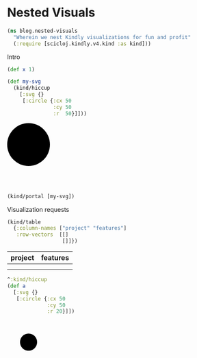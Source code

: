 <style>
.sourceCode:has(.printedClojure) {
  background-color: transparent;
  border-style: none;
}

.kind_map {
  background:            lightgreen;
  display:               grid;
  grid-template-columns: repeat(2, auto);
  justify-content:       center;
  text-align:            right;
  border: solid 1px black;
  border-radius: 10px;
}

.kind_vector {
  background:            lightblue;
  display:               grid;
  grid-template-columns: repeat(1, auto);
  align-items:           center;
  justify-content:       center;
  text-align:            center;
  border:                solid 2px black;
  padding:               10px;
}

.kind_set {
  background:            lightyellow;
  display:               grid;
  grid-template-columns: repeat(auto-fit, minmax(auto, max-content));
  align-items:           center;
  justify-content:       center;
  text-align:            center;
  border:                solid 1px black;
}

.kind_seq {
  background:            bisque;
  display:               grid;
  grid-template-columns: repeat(auto-fit, minmax(auto, max-content));
  align-items:           center;
  justify-content:       center;
  text-align:            center;
  border:                solid 1px black;
}
</style>

<link href="style.css" rel="stylesheet" type="text/css" />
<script src="portal-main.js" type="text/javascript"></script><script src="https://scicloj.github.io/scittle/js/scittle.js" type="text/javascript"></script><script src="https://cdn.jsdelivr.net/npm/vega@5" type="text/javascript"></script><script src="https://cdn.jsdelivr.net/npm/vega-lite@5" type="text/javascript"></script><script src="https://cdn.jsdelivr.net/npm/vega-embed@6" type="text/javascript"></script><script src="https://unpkg.com/react@18/umd/react.production.min.js" type="text/javascript"></script><script src="https://unpkg.com/react-dom@18/umd/react-dom.production.min.js" type="text/javascript"></script><script src="https://scicloj.github.io/scittle/js/scittle.reagent.js" type="text/javascript"></script>
<script type="application/x-scittle">(require
  '[reagent.core :as r]
  '[reagent.dom :as dom]
  '[clojure.str :as str])
</script>

# Nested Visuals

```clojure
(ns blog.nested-visuals
  "Wherein we nest Kindly visualizations for fun and profit"
  (:require [scicloj.kindly.v4.kind :as kind]))
```

Intro

```clojure
(def x 1)
```

```clojure
(def my-svg
  (kind/hiccup
    [:svg {}
     [:circle {:cx 50
               :cy 50
               :r  50}]]))
```

<svg><circle cx="50" cy="50" r="50"></circle></svg>

```clojure
(kind/portal [my-svg])
```

<div><script>portal.extensions.vs_code_notebook.activate().renderOutputItem(
  {"mime": "x-application/edn",
   "text": (() => "^{:kindly/kind :kind/hiccup, :portal.viewer/default :portal.viewer/hiccup} [:svg {} [:circle {:r 50, :cx 50, :cy 50}]]")},
  document.currentScript.parentElement);</script></div>

Visualization requests

```clojure
(kind/table
  {:column-names ["project" "features"]
   :row-vectors  [[]
                  []]})
```

| project | features |
| ---- | ---- |
|  |
|  |

```clojure
^:kind/hiccup
(def a
  [:svg {}
   [:circle {:cx 50
             :cy 50
             :r 20}]])
```

<svg><circle cx="50" cy="50" r="20"></circle></svg>

